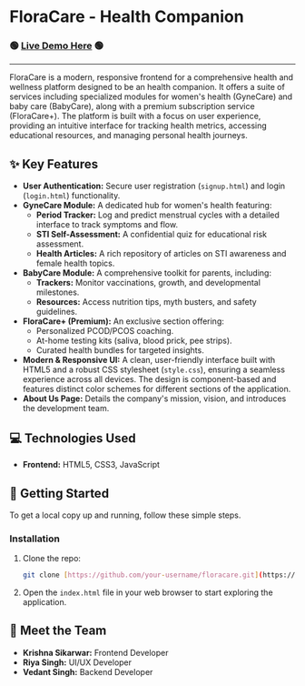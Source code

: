 # FloraCare - Health Companion

### 🟢 **[Live Demo Here](https://krishnasikarwar7.github.io/floracare/)** 🟢

---

FloraCare is a modern, responsive frontend for a comprehensive health and wellness platform designed to be an health companion. It offers a suite of services including specialized modules for women's health (GyneCare) and baby care (BabyCare), along with a premium subscription service (FloraCare+). The platform is built with a focus on user experience, providing an intuitive interface for tracking health metrics, accessing educational resources, and managing personal health journeys.

## ✨ Key Features

- **User Authentication:** Secure user registration (`signup.html`) and login (`login.html`) functionality.
- **GyneCare Module:** A dedicated hub for women's health featuring:
    - **Period Tracker:** Log and predict menstrual cycles with a detailed interface to track symptoms and flow.
    - **STI Self-Assessment:** A confidential quiz for educational risk assessment.
    - **Health Articles:** A rich repository of articles on STI awareness and female health topics.
- **BabyCare Module:** A comprehensive toolkit for parents, including:
    - **Trackers:** Monitor vaccinations, growth, and developmental milestones.
    - **Resources:** Access nutrition tips, myth busters, and safety guidelines.
- **FloraCare+ (Premium):** An exclusive section offering:
    - Personalized PCOD/PCOS coaching.
    - At-home testing kits (saliva, blood prick, pee strips).
    - Curated health bundles for targeted insights.
- **Modern & Responsive UI:** A clean, user-friendly interface built with HTML5 and a robust CSS stylesheet (`style.css`), ensuring a seamless experience across all devices. The design is component-based and features distinct color schemes for different sections of the application.
- **About Us Page:** Details the company's mission, vision, and introduces the development team.

## 💻 Technologies Used

- **Frontend:** HTML5, CSS3, JavaScript

## 🚀 Getting Started

To get a local copy up and running, follow these simple steps.

### Installation

1.  Clone the repo:
    ```sh
    git clone [https://github.com/your-username/floracare.git](https://github.com/your-username/floracare.git)
    ```
2.  Open the `index.html` file in your web browser to start exploring the application.

## 👥 Meet the Team

-   **Krishna Sikarwar:** Frontend Developer
-   **Riya Singh:** UI/UX Developer
-   **Vedant Singh:** Backend Developer
